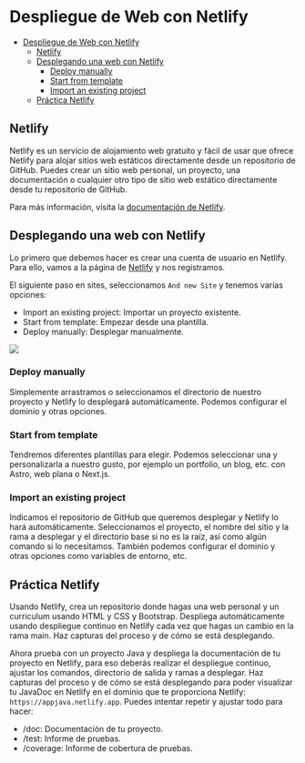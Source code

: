 # Despliegue de Web con Netlify

- [Despliegue de Web con Netlify](#despliegue-de-web-con-netlify)
  - [Netlify](#netlify)
  - [Desplegando una web con Netlify](#desplegando-una-web-con-netlify)
    - [Deploy manually](#deploy-manually)
    - [Start from template](#start-from-template)
    - [Import an existing project](#import-an-existing-project)
  - [Práctica Netlify](#práctica-netlify)


## Netlify
Netlify es un servicio de alojamiento web gratuito y fácil de usar que ofrece Netlify para alojar sitios web estáticos directamente desde un repositorio de GitHub. Puedes crear un sitio web personal, un proyecto, una documentación o cualquier otro tipo de sitio web estático directamente desde tu repositorio de GitHub.

Para más información, visita la [documentación de Netlify](https://www.netlify.com/).

## Desplegando una web con Netlify
Lo primero que debemos hacer es crear una cuenta de usuario en Netlify. Para ello, vamos a la página de [Netlify](https://www.netlify.com/) y nos registramos.

El siguiente paso en sites, seleccionamos `And new Site` y tenemos varias opciones:
- Import an existing project: Importar un proyecto existente.
- Start from template: Empezar desde una plantilla.
- Deploy manually: Desplegar manualmente.

![](https://docs.netlify.com/images/sites-list-add-new-site.png)

### Deploy manually
Simplemente arrastramos o seleccionamos el directorio de nuestro proyecto y Netlify lo desplegará automáticamente. Podemos configurar el dominio y otras opciones.

### Start from template
Tendremos diferentes plantillas para elegir. Podemos seleccionar una y personalizarla a nuestro gusto, por ejemplo un portfolio, un blog, etc. con Astro, web plana o Next.js.

### Import an existing project
Indicamos el repositorio de GitHub que queremos desplegar y Netlify lo hará automáticamente. Seleccionamos el proyecto, el nombre del sitio y la rama a desplegar y el directorio base si no es la raíz, así como algún comando si lo necesitamos. También podemos configurar el dominio y otras opciones como variables de entorno, etc.

## Práctica Netlify

Usando Netlify, crea un repositorio donde hagas una web personal y un curriculum usando HTML y CSS y Bootstrap. Despliega automáticamente usando despliegue continuo en Netlify cada vez que hagas un cambio en la rama main. Haz capturas del proceso y de cómo se está desplegando. 

Ahora prueba con un proyecto Java y despliega la documentación de tu proyecto en Netlify, para eso deberás realizar el despliegue continuo, ajustar los comandos, directorio de salida y ramas a desplegar. Haz capturas del proceso y de cómo se está desplegando para poder visualizar tu JavaDoc en Netlify en el dominio que te proporciona Netlify: `https://appjava.netlify.app`. Puedes intentar repetir y ajustar todo para hacer:
- /doc: Documentación de tu proyecto.
- /test: Informe de pruebas.
- /coverage: Informe de cobertura de pruebas.


